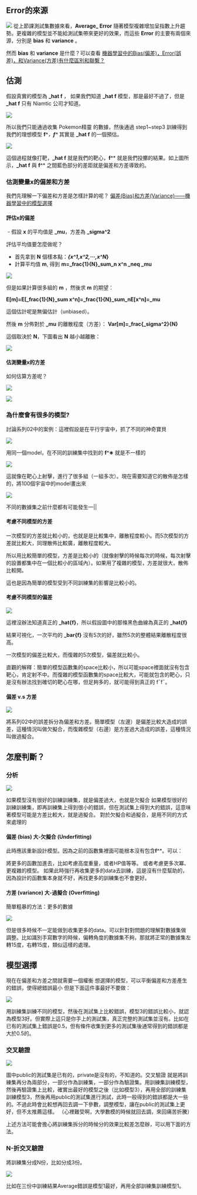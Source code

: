 ## Error的來源

![](res_chapter5-1.png)
從上節課測試集數據來看，**Average_ Error** 隨著模型複雜增加呈指數上升趨勢。更複雜的模型並不能給測試集帶來更好的效果，而這些 **Error** 的主要有兩個來源，分​​別是 **bias** 和 **variance** 。

然而 **bias** 和 **variance** 是什麼？可以查看 [機器學習中的Bias(偏差)，Error(誤差)，和Variance(方差)有什麼區別和聯繫？ ](https:__www.zhihu.com_question_27068705)

## 估測

假設真實的模型為 **_hat f** ， 如果我們知道 **_hat f** 模型，那是最好不過了，但是 **_hat f** 只有 Niamtic 公司才知道。

![](res_chapter5/2.png)

所以我們只能通過收集 Pokemon精靈 的數據，然後通過 step1~step3 訓練得到我們的理想模型 **f^***，**f^*** 其實是 **_hat f** 的一個預估。

![](res_chapter5/3.png)

這個過程就像打靶，**_hat f** 就是我們的靶心，**f^*** 就是我們投擲的結果。如上圖所示，**_hat f** 與 **f^*** 之間藍色部分的差距就是偏差和方差導致的。

### 估測變量x的偏差和方差


我們先理解一下偏差和方差是怎樣計算的呢？ [偏差(Bias)和方差(Variance)——機器學習中的模型選擇](https:__segmentfault.com_a_1190000016447144)

#### 評估x的偏差



 - 假設 **x** 的平均值是 **_mu**，方差為 **_sigma^2**

評估平均值要怎麼做呢？

- 首先拿到 **N** 個樣本點：**_{x^1,x^2,···,x^N_}**
- 計算平均值 **m**, 得到 **m=_frac{1}{N}_sum_n x^n _neq _mu**

![](res_chapter5/4.png)

但是如果計算很多組的 **m** ，然後求 **m** 的期望：

****E[m]=E[_frac{1}{N}_sum x^n]=_frac{1}{N}_sum_nE[x^n]=_mu****

這個估計呢是無偏估計（unbiased）。

然後 **m** 分佈對於 **_mu** 的離散程度（方差）：
****Var[m]=_frac{_sigma^2}{N}****

這個取決於 **N**，下圖看出 **N** 越小越離散：

![](res_chapter5/5.png)

#### 估測變量x的方差

如何估算方差呢？

![](res_chapter5/6.png)

![](res_chapter5/7.png)

### 為什麼會有很多的模型?

討論系列02中的案例：這裡假設是在平行宇宙中，抓了不同的神奇寶貝

![](res_chapter5/8.png)

用同一個model，在不同的訓練集中找到的 **f^∗** 就是不一樣的

![](res_chapter5/9.png)

這就像在靶心上射擊，進行了很多組（一組多次）。現在需要知道它的散佈是怎樣的，將100個宇宙中的model畫出來

![](res_chapter5/10.png)

不同的數據集之前什麼都有可能發生—||


#### 考慮不同模型的方差

一次模型的方差就比較小的，也就是是比較集中，離散程度較小。而5次模型的方差就比較大，同理散佈比較廣，離散程度較大。

所以用比較簡單的模型，方差是比較小的（就像射擊的時候每次的時候，每次射擊的設置都集中在一個比較小的區域內）。如果用了複雜的模型，方差就很大，散佈比較開。

這也是因為簡單的模型受到不同訓練集的影響是比較小的。

#### 考慮不同模型的偏差

![](res_chapter5/11.png)

這裡沒辦法知道真正的 **_hat{f}**，所以假設圖中的那條黑色曲線為真正的 **_hat{f}**

結果可視化，一次平均的 **_bar{f}** 沒有5次的好，雖然5次的整體結果離散程度很高。



一次模型的偏差比較大，而復雜的5次模型，偏差就比較小。

直觀的解釋：簡單的模型函數集的space比較小，所以可能space裡面就沒有包含靶心，肯定射不中。而復雜的模型函數集的space比較大，可能就包含的靶心，只是沒有辦法找到確切的靶心在哪，但足夠多的，就可能得到真正的 f¯f¯。


#### 偏差 v.s 方差

![](res_chapter5/12.png)

將系列02中的誤差拆分為偏差和方差。簡單模型（左邊）是偏差比較大造成的誤差，這種情況叫做欠擬合，而復雜模型（右邊）是方差過大造成的誤差，這種情況叫做過擬合。

## 怎麼判斷？

### 分析

![](res_chapter5/13.png)

如果模型沒有很好的訓練訓練集，就是偏差過大，也就是欠擬合
如果模型很好的訓練訓練集，即再訓練集上得到很小的錯誤，但在測試集上得到大的錯誤，這意味著模型可能是方差比較大，就是過擬合。
對於欠擬合和過擬合，是用不同的方式來處理的

#### 偏差 (bias) 大-欠擬合 (Underfitting)

此時應該重新設計模型。因為之前的函數集裡面可能根本沒有包含**f^***。可以：


將更多的函數加進去，比如考慮高度重量，或者HP值等等。
或者考慮更多次冪、更複雜的模型。
如果此時強行再收集更多的data去訓練，這是沒有什麼幫助的，因為設計的函數集本身就不好，再找更多的訓練集也不會更好。

#### 方差 (variance) 大-過擬合 (Overfitting)

簡單粗暴的方法：更多的數據

![](res_chapter5/14.png)

但是很多時候不一定能做到收集更多的data。可以針對對問題的理解對數據集做調整。比如識別手寫數字的時候，偏轉角度的數據集不夠，那就將正常的數據集左轉15度，右轉15度，類似這樣的處理。

## 模型選擇



現在在偏差和方差之間就需要一個權衡
想選擇的模型，可以平衡偏差和方差產生的錯誤，使得總錯誤最小
但是下面這件事最好不要做：

![](res_chapter5/15.png)

用訓練集訓練不同的模型，然後在測試集上比較錯誤，模型3的錯誤比較小，就認為模型3好。但實際上這只是你手上的測試集，真正完整的測試集並沒有。比如在已有的測試集上錯誤是0.5，但有條件收集到更多的測試集後通常得到的錯誤都是大於0.5的。

### 交叉驗證

![](res_chapter5/16.png)

圖中public的測試集是已有的，private是沒有的，不知道的。交叉驗證 就是將訓練集再分為兩部分，一部分作為訓練集，一部分作為驗證集。用訓練集訓練模型，然後再驗證集上比較，確實出最好的模型之後（比如模型3），再用全部的訓練集訓練模型3，然後再用public的測試集進行測試，此時一般得到的錯誤都是大一些的。不過此時會比較想再回去調一下參數，調整模型，讓在public的測試集上更好，但不太推薦這樣。 （心裡難受啊，大學數模的時候就回去調，來回痛苦折騰）

上述方法可能會擔心將訓練集拆分的時候分的效果比較差怎麼辦，可以用下面的方法。

### N-折交叉驗證
將訓練集分成N份，比如分成3份。

![](res_chapter5/17.png)

比如在三份中訓練結果Average錯誤是模型1最好，再用全部訓練集訓練模型1。
